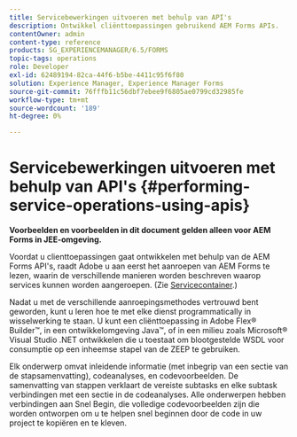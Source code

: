 ```yaml
---
title: Servicebewerkingen uitvoeren met behulp van API's
description: Ontwikkel cliënttoepassingen gebruikend AEM Forms APIs.
contentOwner: admin
content-type: reference
products: SG_EXPERIENCEMANAGER/6.5/FORMS
topic-tags: operations
role: Developer
exl-id: 62489194-82ca-44f6-b5be-4411c95f6f80
solution: Experience Manager, Experience Manager Forms
source-git-commit: 76fffb11c56dbf7ebee9f6805ae0799cd32985fe
workflow-type: tm+mt
source-wordcount: '189'
ht-degree: 0%

---
```


# Servicebewerkingen uitvoeren met behulp van API&#39;s {#performing-service-operations-using-apis}

**Voorbeelden en voorbeelden in dit document gelden alleen voor AEM Forms in JEE-omgeving.**

Voordat u clienttoepassingen gaat ontwikkelen met behulp van de AEM Forms API&#39;s, raadt Adobe u aan eerst het aanroepen van AEM Forms te lezen, waarin de verschillende manieren worden beschreven waarop services kunnen worden aangeroepen. (Zie [Servicecontainer](/help/forms/developing/service-container.md#service-container).)

Nadat u met de verschillende aanroepingsmethodes vertrouwd bent geworden, kunt u leren hoe te met elke dienst programmatically in wisselwerking te staan. U kunt een cliënttoepassing in Adobe Flex® Builder™, in een ontwikkelomgeving Java™, of in een milieu zoals Microsoft® Visual Studio .NET ontwikkelen die u toestaat om blootgestelde WSDL voor consumptie op een inheemse stapel van de ZEEP te gebruiken.

Elk onderwerp omvat inleidende informatie (met inbegrip van een sectie van de stapsamenvatting), codeanalyses, en codevoorbeelden. De samenvatting van stappen verklaart de vereiste subtasks en elke subtask verbindingen met een sectie in de codeanalyses. Alle onderwerpen hebben verbindingen aan Snel Begin, die volledige codevoorbeelden zijn die worden ontworpen om u te helpen snel beginnen door de code in uw project te kopiëren en te kleven.
